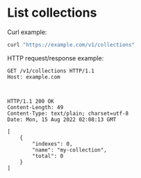 # List collections

Curl example:

```sh
curl "https://example.com/v1/collections"
```


HTTP request/response example:

```http
GET /v1/collections HTTP/1.1
Host: example.com



HTTP/1.1 200 OK
Content-Length: 49
Content-Type: text/plain; charset=utf-8
Date: Mon, 15 Aug 2022 02:08:13 GMT

[
    {
        "indexes": 0,
        "name": "my-collection",
        "total": 0
    }
]
```


